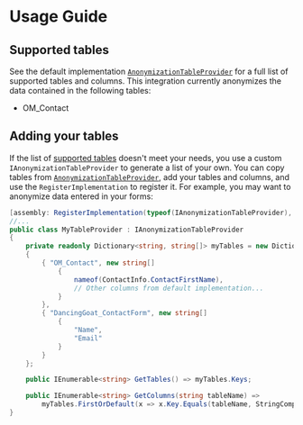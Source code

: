 # Usage Guide

## Supported tables

See the default implementation [`AnonymizationTableProvider`](/src/Services/AnonymizationTableProvider.cs) for a full list of supported tables and columns. This integration currently anonymizes the data contained in the following tables:

- OM_Contact

## Adding your tables

If the list of [supported tables](#supported-tables) doesn't meet your needs, you use a custom `IAnonymizationTableProvider` to generate a list of your own. You can copy tables from [`AnonymizationTableProvider`](/src/Services/AnonymizationTableProvider.cs), add your tables and columns, and use the `RegisterImplementation` to register it. For example, you may want to anonymize data entered in your forms:

```cs
[assembly: RegisterImplementation(typeof(IAnonymizationTableProvider), typeof(MyTableProvider))]
//...
public class MyTableProvider : IAnonymizationTableProvider
{
    private readonly Dictionary<string, string[]> myTables = new Dictionary<string, string[]>
    {
        { "OM_Contact", new string[]
            {
                nameof(ContactInfo.ContactFirstName),
                // Other columns from default implementation...
            }
        },
        { "DancingGoat_ContactForm", new string[]
            {
                "Name",
                "Email"
            }
        }
    };

    public IEnumerable<string> GetTables() => myTables.Keys;

    public IEnumerable<string> GetColumns(string tableName) =>
        myTables.FirstOrDefault(x => x.Key.Equals(tableName, StringComparison.OrdinalIgnoreCase)).Value;
}
```
